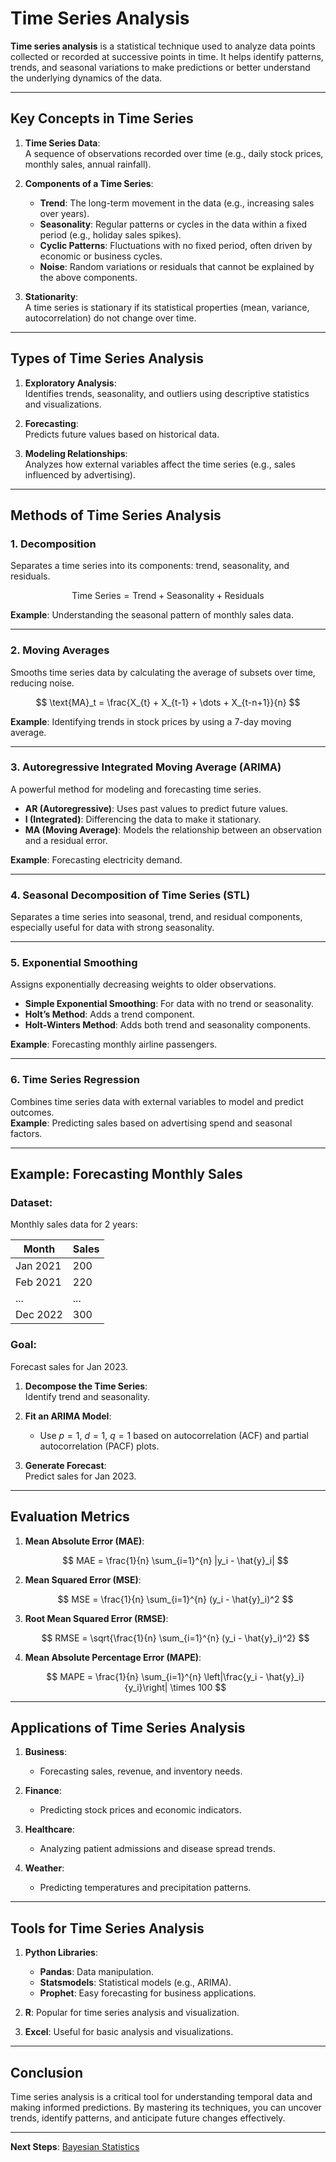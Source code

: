 # Time Series Analysis

**Time series analysis** is a statistical technique used to analyze data points collected or recorded at successive points in time. It helps identify patterns, trends, and seasonal variations to make predictions or better understand the underlying dynamics of the data.

---

## Key Concepts in Time Series

1. **Time Series Data**:  
   A sequence of observations recorded over time (e.g., daily stock prices, monthly sales, annual rainfall).

2. **Components of a Time Series**:  
   - **Trend**: The long-term movement in the data (e.g., increasing sales over years).  
   - **Seasonality**: Regular patterns or cycles in the data within a fixed period (e.g., holiday sales spikes).  
   - **Cyclic Patterns**: Fluctuations with no fixed period, often driven by economic or business cycles.  
   - **Noise**: Random variations or residuals that cannot be explained by the above components.

3. **Stationarity**:  
   A time series is stationary if its statistical properties (mean, variance, autocorrelation) do not change over time.

---

## Types of Time Series Analysis

1. **Exploratory Analysis**:  
   Identifies trends, seasonality, and outliers using descriptive statistics and visualizations.  

2. **Forecasting**:  
   Predicts future values based on historical data.  

3. **Modeling Relationships**:  
   Analyzes how external variables affect the time series (e.g., sales influenced by advertising).

---

## Methods of Time Series Analysis

### 1. **Decomposition**

Separates a time series into its components: trend, seasonality, and residuals.

$$
\text{Time Series} = \text{Trend} + \text{Seasonality} + \text{Residuals}
$$

**Example**: Understanding the seasonal pattern of monthly sales data.

---

### 2. **Moving Averages**

Smooths time series data by calculating the average of subsets over time, reducing noise.

$$
\text{MA}_t = \frac{X_{t} + X_{t-1} + \dots + X_{t-n+1}}{n}
$$

**Example**: Identifying trends in stock prices by using a 7-day moving average.

---

### 3. **Autoregressive Integrated Moving Average (ARIMA)**

A powerful method for modeling and forecasting time series.

- **AR (Autoregressive)**: Uses past values to predict future values.  
- **I (Integrated)**: Differencing the data to make it stationary.  
- **MA (Moving Average)**: Models the relationship between an observation and a residual error.

**Example**: Forecasting electricity demand.

---

### 4. **Seasonal Decomposition of Time Series (STL)**

Separates a time series into seasonal, trend, and residual components, especially useful for data with strong seasonality.  

---

### 5. **Exponential Smoothing**

Assigns exponentially decreasing weights to older observations.

- **Simple Exponential Smoothing**: For data with no trend or seasonality.  
- **Holt’s Method**: Adds a trend component.  
- **Holt-Winters Method**: Adds both trend and seasonality components.  

**Example**: Forecasting monthly airline passengers.

---

### 6. **Time Series Regression**

Combines time series data with external variables to model and predict outcomes.  
**Example**: Predicting sales based on advertising spend and seasonal factors.

---

## Example: Forecasting Monthly Sales

### Dataset:

Monthly sales data for 2 years:

| Month   | Sales |
|---------|-------|
| Jan 2021| 200   |
| Feb 2021| 220   |
| ...     | ...   |
| Dec 2022| 300   |

### Goal:

Forecast sales for Jan 2023.

1. **Decompose the Time Series**:  
   Identify trend and seasonality.

2. **Fit an ARIMA Model**:  
   - Use $p = 1$, $d = 1$, $q = 1$ based on autocorrelation (ACF) and partial autocorrelation (PACF) plots.  

3. **Generate Forecast**:  
   Predict sales for Jan 2023.  

---

## Evaluation Metrics

1. **Mean Absolute Error (MAE)**:

   $$
   MAE = \frac{1}{n} \sum_{i=1}^{n} |y_i - \hat{y}_i|
   $$

2. **Mean Squared Error (MSE)**:

   $$
   MSE = \frac{1}{n} \sum_{i=1}^{n} (y_i - \hat{y}_i)^2
   $$

3. **Root Mean Squared Error (RMSE)**:

   $$
   RMSE = \sqrt{\frac{1}{n} \sum_{i=1}^{n} (y_i - \hat{y}_i)^2}
   $$

4. **Mean Absolute Percentage Error (MAPE)**:

   $$
   MAPE = \frac{1}{n} \sum_{i=1}^{n} \left|\frac{y_i - \hat{y}_i}{y_i}\right| \times 100
   $$

---

## Applications of Time Series Analysis

1. **Business**:  
   - Forecasting sales, revenue, and inventory needs.  

2. **Finance**:  
   - Predicting stock prices and economic indicators.  

3. **Healthcare**:  
   - Analyzing patient admissions and disease spread trends.  

4. **Weather**:  
   - Predicting temperatures and precipitation patterns.  

---

## Tools for Time Series Analysis

1. **Python Libraries**:  
   - **Pandas**: Data manipulation.  
   - **Statsmodels**: Statistical models (e.g., ARIMA).  
   - **Prophet**: Easy forecasting for business applications.  

2. **R**: Popular for time series analysis and visualization.  

3. **Excel**: Useful for basic analysis and visualizations.  

---

## Conclusion

Time series analysis is a critical tool for understanding temporal data and making informed predictions. By mastering its techniques, you can uncover trends, identify patterns, and anticipate future changes effectively.

---

**Next Steps**: [Bayesian Statistics](./3.%20Bayesian%20Statistics.md)
